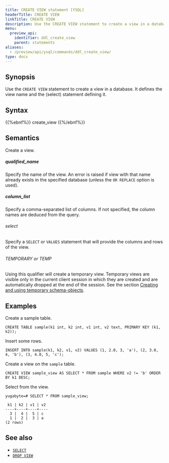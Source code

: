 ```yaml
---
title: CREATE VIEW statement [YSQL]
headerTitle: CREATE VIEW
linkTitle: CREATE VIEW
description: Use the CREATE VIEW statement to create a view in a database.
menu:
  preview_api:
    identifier: ddl_create_view
    parent: statements
aliases:
  - /preview/api/ysql/commands/ddl_create_view/
type: docs
---
```


## Synopsis

Use the `CREATE VIEW` statement to create a view in a database. It defines the view name and the (select) statement defining it.

## Syntax

{{%ebnf%}}
  create_view
{{%/ebnf%}}

## Semantics

Create a view.

##### *qualified_name*

Specify the name of the view. An error is raised if view with that name already exists in the specified database (unless the `OR REPLACE` option is used).

##### *column_list*

Specify a comma-separated list of columns. If not specified, the column names are deduced from the query.

###### *select*

Specify a `SELECT` or `VALUES` statement that will provide the columns and rows of the view.

###### TEMPORARY or TEMP

Using this qualifier will create a temporary view. Temporary views are visible only in the current client session in which they are created and are automatically dropped at the end of the session. See the section [Creating and using temporary schema-objects](../../creating-and-using-temporary-schema-objects/).

## Examples

Create a sample table.

```plpgsql
CREATE TABLE sample(k1 int, k2 int, v1 int, v2 text, PRIMARY KEY (k1, k2));
```

Insert some rows.

```plpgsql
INSERT INTO sample(k1, k2, v1, v2) VALUES (1, 2.0, 3, 'a'), (2, 3.0, 4, 'b'), (3, 4.0, 5, 'c');
```

Create a view on the `sample` table.

```plpgsql
CREATE VIEW sample_view AS SELECT * FROM sample WHERE v2 != 'b' ORDER BY k1 DESC;
```

Select from the view.

```plpgsql
yugabyte=# SELECT * FROM sample_view;
```

```
 k1 | k2 | v1 | v2
----+----+----+----
  3 |  4 |  5 | c
  1 |  2 |  3 | a
(2 rows)
```

## See also

- [`SELECT`](../dml_select/)
- [`DROP VIEW`](../ddl_drop_view/)
